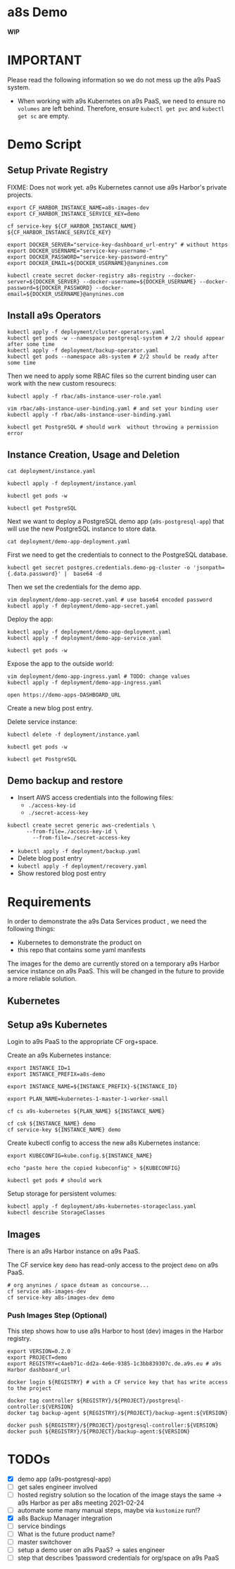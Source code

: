 # a8s Demo

**WIP**

# IMPORTANT

Please read the following information so we do not mess up the a9s PaaS system.

- When working with a9s Kubernetes on a9s PaaS, we need to ensure no `volumes`
are left behind. Therefore, ensure `kubectl get pvc` and `kubectl get sc` are
empty.

# Demo Script

## Setup Private Registry

FIXME: Does not work yet. a9s Kubernetes cannot use a9s Harbor's private projects.

```shell
export CF_HARBOR_INSTANCE_NAME=a8s-images-dev
export CF_HARBOR_INSTANCE_SERVICE_KEY=demo

cf service-key ${CF_HARBOR_INSTANCE_NAME} ${CF_HARBOR_INSTANCE_SERVICE_KEY}
```

```shell
export DOCKER_SERVER="service-key-dashboard_url-entry" # without https
export DOCKER_USERNAME="service-key-username-"
export DOCKER_PASSWORD="service-key-password-entry"
export DOCKER_EMAIL=${DOCKER_USERNAME}@anynines.com

kubectl create secret docker-registry a8s-registry --docker-server=${DOCKER_SERVER} --docker-username=${DOCKER_USERNAME} --docker-password=${DOCKER_PASSWORD} --docker-email=${DOCKER_USERNAME}@anynines.com
```

## Install a9s Operators

```shell
kubectl apply -f deployment/cluster-operators.yaml
kubectl get pods -w --namespace postgresql-system # 2/2 should appear after some time
kubectl apply -f deployment/backup-operator.yaml
kubectl get pods --namespace a8s-system # 2/2 should be ready after some time
```

Then we need to apply some RBAC files so the current binding user can work with
the new custom resourecs:

```shell
kubectl apply -f rbac/a8s-instance-user-role.yaml

vim rbac/a8s-instance-user-binding.yaml # and set your binding user
kubectl apply -f rbac/a8s-instance-user-binding.yaml

kubectl get PostgreSQL # should work  without throwing a permission error
```


## Instance Creation, Usage and Deletion

```shell
cat deployment/instance.yaml

kubectl apply -f deployment/instance.yaml

kubectl get pods -w

kubectl get PostgreSQL
```

Next we want to deploy a PostgreSQL demo app (`a9s-postgresql-app`) that will
use the new PostgreSQL instance to store data.

```shell
cat deployment/demo-app-deployment.yaml
```

First we need to get the credentials to connect to the PostgreSQL database.

```
kubectl get secret postgres.credentials.demo-pg-cluster -o 'jsonpath={.data.password}' |  base64 -d
```

Then we set the credentials for the demo app.

```shell
vim deployment/demo-app-secret.yaml # use base64 encoded password
kubectl apply -f deployment/demo-app-secret.yaml
```

Deploy the app:

```shell
kubectl apply -f deployment/demo-app-deployment.yaml
kubectl apply -f deployment/demo-app-service.yaml

kubectl get pods -w
```

Expose the app to the outside world:

```shell
vim deployment/demo-app-ingress.yaml # TODO: change values
kubectl apply -f deployment/demo-app-ingress.yaml
```

```shell
open https://demo-apps-DASHBOARD_URL
```

Create a new blog post entry.

Delete service instance:
```shell
kubectl delete -f deployment/instance.yaml

kubectl get pods -w

kubectl get PostgreSQL
```

## Demo backup and restore

- Insert AWS access credentials into the following files:
    - `./access-key-id`
    - `./secret-access-key`
```shell
kubectl create secret generic aws-credentials \
      --from-file=./access-key-id \
        --from-file=./secret-access-key
```
- `kubectl apply -f deployment/backup.yaml`
- Delete blog post entry
- `kubectl apply -f deployment/recovery.yaml`
- Show restored blog post entry

# Requirements

In order to demonstrate the a9s Data Services product , we need the following
things:
- Kubernetes to demonstrate the product on
- this repo that contains some yaml manifests

The images for the demo are currently stored on a temporary a9s Harbor service
instance on a9s PaaS. This will be changed in the future to provide a more
reliable solution.

## Kubernetes

## Setup a9s Kubernetes

Login to a9s PaaS to the appropriate CF org+space.

Create an a9s Kubernetes instance:

```shell
export INSTANCE_ID=1
export INSTANCE_PREFIX=a8s-demo

export INSTANCE_NAME=${INSTANCE_PREFIX}-${INSTANCE_ID}

export PLAN_NAME=kubernetes-1-master-1-worker-small

cf cs a9s-kubernetes ${PLAN_NAME} ${INSTANCE_NAME}

cf csk ${INSTANCE_NAME} demo
cf service-key ${INSTANCE_NAME} demo
```

Create kubectl config to access the new a8s Kubernetes instance:

```shell
export KUBECONFIG=kube.config.${INSTANCE_NAME}

echo "paste here the copied kubeconfig" > ${KUBECONFIG}

kubectl get pods # should work
```

Setup storage for persistent volumes:
```shell
kubectl apply -f deployment/a9s-kubernetes-storageclass.yaml
kubectl describe StorageClasses
```

## Images

There is an a9s Harbor instance on a9s PaaS.

The CF service key `demo` has read-only access to the project `demo`
on a9s PaaS.

```
# org anynines / space dsteam as concourse...
cf service a8s-images-dev
cf service-key a8s-images-dev demo
```


### Push Images Step (Optional)

This step shows how to use a9s Harbor to host (dev) images in the Harbor
registry.


```shell
export VERSION=0.2.0
export PROJECT=demo
export REGISTRY=c4aeb71c-dd2a-4e6e-9385-1c3bb839307c.de.a9s.eu # a9s Harbor dashboard_url

docker login ${REGISTRY} # with a CF service key that has write access to the project

docker tag controller ${REGISTRY}/${PROJECT}/postgresql-controller:${VERSION}
docker tag backup-agent ${REGISTRY}/${PROJECT}/backup-agent:${VERSION}

docker push ${REGISTRY}/${PROJECT}/postgresql-controller:${VERSION}
docker push ${REGISTRY}/${PROJECT}/backup-agent:${VERSION}
```

# TODOs

- [x] demo app (a9s-postgresql-app)
- [ ] get sales engineer involved
- [ ] hosted registry solution so the location of the image stays the same ->
  a9s Harbor as per a8s meeting 2021-02-24
- [ ] automate some many manual steps, maybe via `kustomize` run!?
- [x] a8s Backup Manager integration
- [ ] service bindings
- [ ] What is the future product name?
- [ ] master switchover
- [ ] setup a demo user on a9s PaaS? -> sales engineer
- [ ] step that describes 1password credentials for org/space on a9s PaaS
